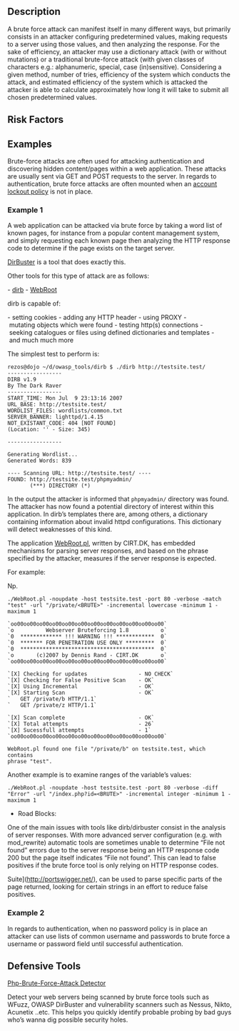 Description
-----------

A brute force attack can manifest itself in many different ways, but primarily consists in an attacker configuring predetermined values, making requests to a server using those values, and then analyzing the response. For the sake of efficiency, an attacker may use a dictionary attack (with or without mutations) or a traditional brute-force attack (with given classes of characters e.g.: alphanumeric, special, case (in)sensitive). Considering a given method, number of tries, efficiency of the system which conducts the attack, and estimated efficiency of the system which is attacked the attacker is able to calculate approximately how long it will take to submit all chosen predetermined values.

Risk Factors
------------

Examples
--------

Brute-force attacks are often used for attacking authentication and discovering hidden content/pages within a web application. These attacks are usually sent via GET and POST requests to the server. In regards to authentication, brute force attacks are often mounted when an [account lockout policy](https://cheatsheetseries.owasp.org/cheatsheets/Authentication_Cheat_Sheet.html#account-lockout) is not in place.

### Example 1

A web application can be attacked via brute force by taking a word list of known pages, for instance from a popular content management system, and simply requesting each known page then analyzing the HTTP response code to determine if the page exists on the target server.

[DirBuster](https://wiki.owasp.org/index.php/Category:OWASP_DirBuster_Project) is a tool that does exactly this.

Other tools for this type of attack are as follows:

\- [dirb](https://sourceforge.net/projects/dirb/) \- [WebRoot](http://www.cirt.dk/tools/webroot/WebRoot.txt)

dirb is capable of:

\- setting cookies - adding any HTTP header - using PROXY - mutating objects which were found - testing http(s) connections - seeking catalogues or files using defined dictionaries and templates - and much much more

The simplest test to perform is:

```
rezos@dojo ~/d/owasp_tools/dirb $ ./dirb http://testsite.test/
-----------------
DIRB v1.9
By The Dark Raver
-----------------
START_TIME: Mon Jul  9 23:13:16 2007
URL_BASE: http://testsite.test/
WORDLIST_FILES: wordlists/common.txt
SERVER_BANNER: lighttpd/1.4.15
NOT_EXISTANT_CODE: 404 [NOT FOUND]
(Location: '' - Size: 345)

-----------------

Generating Wordlist...
Generated Words: 839

---- Scanning URL: http://testsite.test/ ----
FOUND: http://testsite.test/phpmyadmin/
       (***) DIRECTORY (*)
```

In the output the attacker is informed that `phpmyadmin/` directory was found. The attacker has now found a potential directory of interest within this application. In dirb’s templates there are, among others, a dictionary containing information about invalid httpd configurations. This dictionary will detect weaknesses of this kind.

The application [WebRoot.pl](http://www.cirt.dk/tools/webroot/WebRoot.txt), written by CIRT.DK, has embedded mechanisms for parsing server responses, and based on the phrase specified by the attacker, measures if the server response is expected.

For example:

Np.

```
./WebRoot.pl -noupdate -host testsite.test -port 80 -verbose -match "test" -url "/private/<BRUTE>" -incremental lowercase -minimum 1 -maximum 1

`oo00oo00oo00oo00oo00oo00oo00oo00oo00oo00oo00oo00`
`o          Webserver Bruteforcing 1.8          o`
`0  ************* !!! WARNING !!! ************  0`
`0  ******* FOR PENETRATION USE ONLY *********  0`
`0  ******************************************  0`
`o       (c)2007 by Dennis Rand - CIRT.DK       o`
`oo00oo00oo00oo00oo00oo00oo00oo00oo00oo00oo00oo00`

`[X] Checking for updates                - NO CHECK`
`[X] Checking for False Positive Scan    - OK`
`[X] Using Incremental                   - OK`
`[X] Starting Scan                       - OK`
`   GET /private/b HTTP/1.1`
`   GET /private/z HTTP/1.1`

`[X] Scan complete                       - OK`
`[X] Total attempts                      - 26`
`[X] Sucessfull attempts                 - 1`
`oo00oo00oo00oo00oo00oo00oo00oo00oo00oo00oo00oo00`

WebRoot.pl found one file "/private/b" on testsite.test, which contains
phrase "test".
```

Another example is to examine ranges of the variable’s values:

`./WebRoot.pl -noupdate -host testsite.test -port 80 -verbose -diff "Error" -url "/index.php?id=<BRUTE>" -incremental integer -minimum 1 -maximum 1`

-   Road Blocks:

One of the main issues with tools like dirb/dirbuster consist in the analysis of server responses. With more advanced server configuration (e.g. with mod\_rewrite) automatic tools are sometimes unable to determine “File not found” errors due to the server response being an HTTP response code 200 but the page itself indicates “File not found”. This can lead to false positives if the brute force tool is only relying on HTTP response codes.

Suite\](http://portswigger.net/), can be used to parse specific parts of the page returned, looking for certain strings in an effort to reduce false positives.

### Example 2

In regards to authentication, when no password policy is in place an attacker can use lists of common username and passwords to brute force a username or password field until successful authentication.

Defensive Tools
---------------

[Php-Brute-Force-Attack Detector](http://yehg.net/lab/pr0js/files.php/php_brute_force_detect.zip)

Detect your web servers being scanned by brute force tools such as WFuzz, OWASP DirBuster and vulnerability scanners such as Nessus, Nikto, Acunetix ..etc. This helps you quickly identify probable probing by bad guys who’s wanna dig possible security holes.